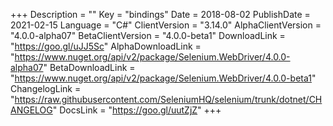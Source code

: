 +++
Description = ""
Key = "bindings"
Date = 2018-08-02
PublishDate = 2021-02-15
Language = "C#"
ClientVersion = "3.14.0"
AlphaClientVersion = "4.0.0-alpha07"
BetaClientVersion = "4.0.0-beta1"
DownloadLink = "https://goo.gl/uJJ5Sc"
AlphaDownloadLink = "https://www.nuget.org/api/v2/package/Selenium.WebDriver/4.0.0-alpha07"
BetaDownloadLink = "https://www.nuget.org/api/v2/package/Selenium.WebDriver/4.0.0-beta1"
ChangelogLink = "https://raw.githubusercontent.com/SeleniumHQ/selenium/trunk/dotnet/CHANGELOG"
DocsLink = "https://goo.gl/uutZjZ"
+++
